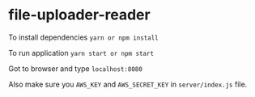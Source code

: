 # file-uploader-reader

To install dependencies
`yarn or npm install`

To run application
`yarn start or npm start`

Got to browser and type `localhost:8080`


Also make sure you `AWS_KEY` and `AWS_SECRET_KEY` in `server/index.js` file.

